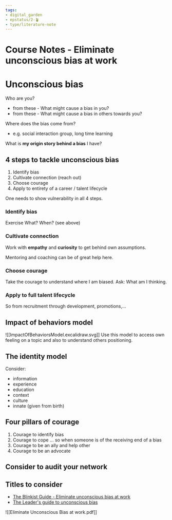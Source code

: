 ```yaml
---
tags: 
- digital_garden
- epstatus/2-🪴
- type/literature-note
---
```

# Course Notes - Eliminate unconscious bias at work

# Unconscious bias
Who are you?
+ from these - What might cause a bias in you?
+ from these - What might cause a bias in others towards you?

Where does the bias come from?
+ e.g. social interaction group, long time learning

What is **my origin story behind a bias** I have?

## 4 steps to tackle unconscious bias
1) Identify bias
2) Cultivate connection (reach out)
3) Choose courage
4) Apply to entirety of a career / talent lifecycle

One needs to show vulnerability in all 4 steps.

### Identify bias
Exercise What? When? (see above)

### Cultivate connection
Work with **empathy** and **curiosity** to get behind own assumptions.

Mentoring and coaching can be of great help here.

### Choose courage
Take the courage to understand where I am biased. Ask: What am I thinking.

### Apply to full talent lifecycle
So from recruitment through development, promotions,...

## Impact of behaviors model
![[ImpactOfBehaviorsModel.excalidraw.svg]]
Use this model to access own feeling on a topic and also to understand others positioning.

## The identity model
Consider:
+ information
+ experience
+ education
+ context
+ culture
+ innate (given from birth)

## Four pillars of courage
1) Courage to identify bias
2) Courage to cope ... so when someone is of the receiving end of a bias
3) Courage to be an ally and help other
4) Courage to be an advocate 

## Consider to audit your network

## Titles to consider
+ [The Blinkist Guide  - Eliminate unconscious bias at work](https://www.blinkist.com/guides/eliminate-unconscious-bias-at-work-with-pamela-fuller)
+ [The Leader's guide to unconscious bias](https://www.blinkist.com/en/app/books/the-leaders-guide-to-unconscious-bias-en)

![[Eliminate Unconscious Bias at work.pdf]]